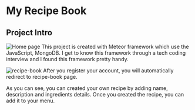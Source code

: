 # My Recipe Book

## Project Intro

![Home page]("./Recipe-book/lib/image/Homepage.png")
This project is created with Meteor framework which use the JavaScript, MongoDB. I get to know this framework through a tech coding interview and I found this framework pretty handy.

![recipe-book]("./Recipe-book/lib/image/RecipeBook.png")
After you register your account, you will automatically redirect to recipe-book page.

As you can see, you can created your own recipe by adding name, description and ingredients details. Once you created the recipe, you can add it to your menu.
